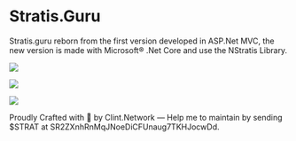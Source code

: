 # Stratis.Guru

Stratis.guru reborn from the first version developed in ASP.Net MVC, the new version is made with Microsoft® .Net Core and use the NStratis Library.

![](https://pix.watch/ev46ED/Xq4Zxb.png)

![](https://pix.watch/8SpQJe/xxERbX.png)

![](https://pix.watch/fTHGnh/vUUJsT.png)

Proudly Crafted with 💖 by Clint.Network — Help me to maintain by sending $STRAT at SR2ZXnhRnMqJNoeDiCFUnaug7TKHJocwDd.
